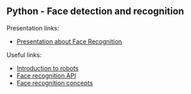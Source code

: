 ## Python - Face detection and recognition

Presentation links:<br />
* [Presentation about Face Recognition]( https://drive.google.com/open?id=1Vr_ENrNCRosyBCOfcudVLAaPa4dDQ0oT)

Useful links:<br />
* [Introduction to robots](https://prezi.com/view/hY0dAoNgMykJ3TGK3uTg/)
* [Face recognition API](https://github.com/ageitgey/face_recognition)
* [Face recognition concepts](https://medium.com/@ageitgey/machine-learning-is-fun-part-4-modern-face-recognition-with-deep-learning-c3cffc121d78)
